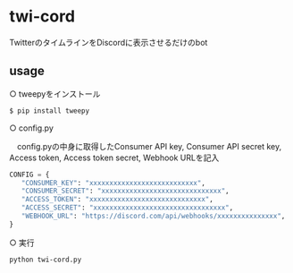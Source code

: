 # twi-cord  

TwitterのタイムラインをDiscordに表示させるだけのbot

## usage

○ tweepyをインストール  
 
```sh
$ pip install tweepy
```
  
 
○ config.py  
 
　config.pyの中身に取得したConsumer API key, Consumer API secret key, Access token, Access token secret, Webhook URLを記入　　
 
```python config.py
CONFIG = {
   "CONSUMER_KEY": "xxxxxxxxxxxxxxxxxxxxxxxxxxx",
   "CONSUMER_SECRET": "xxxxxxxxxxxxxxxxxxxxxxxxxxxxxx",
   "ACCESS_TOKEN": "xxxxxxxxxxxxxxxxxxxxxxxxxxxxx",
   "ACCESS_SECRET": "xxxxxxxxxxxxxxxxxxxxxxxxxxxxxxxxx",
   "WEBHOOK_URL": "https://discord.com/api/webhooks/xxxxxxxxxxxxxxx",
}
```  
 
○ 実行  
 
``` sh
python twi-cord.py
```  
